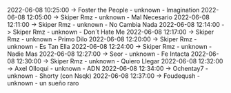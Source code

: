 2022-06-08 10:25:00 -> Foster the People - unknown - Imagination
2022-06-08 12:05:00 -> Skiper Rmz - unknown - Mal Necesario
2022-06-08 12:11:00 -> Skiper Rmz - unknown - No Cambia Nada
2022-06-08 12:14:00 -> Skiper Rmz - unknown - Don´t Hate Me
2022-06-08 12:17:00 -> Skiper Rmz - unknown - Primo Dilo
2022-06-08 12:20:00 -> Skiper Rmz - unknown - Es Tan Ella
2022-06-08 12:24:00 -> Skiper Rmz - unknown - Nadie Mas
2022-06-08 12:27:00 -> Seor - unknown - Fe Intacta
2022-06-08 12:30:00 -> Skiper Rmz - unknown - Quiero Llegar
2022-06-08 12:32:00 -> Axel Olloqui - unknown - ADN
2022-06-08 12:34:00 -> Ochentay7 - unknown - Shorty (con Nsqk)
2022-06-08 12:37:00 -> Foudeqush - unknown - un sueño raro
